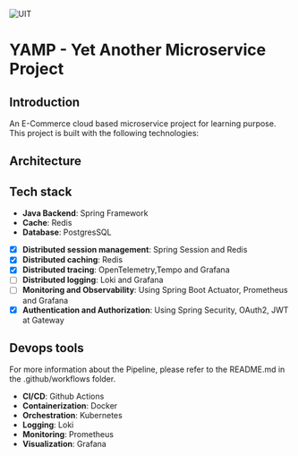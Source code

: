 ![UIT](https://img.shields.io/badge/from-UIT%20VNUHCM-blue?style=for-the-badge&link=https%3A%2F%2Fwww.uit.edu.vn%2F)
# YAMP - Yet Another Microservice Project
## Introduction
An E-Commerce cloud based microservice project for learning purpose. This project is built with the following technologies:

## Architecture

## Tech stack
- **Java Backend**: Spring Framework
- **Cache**: Redis
- **Database**: PostgresSQL
- [x] **Distributed session management**: Spring Session and Redis
- [x] **Distributed caching**: Redis
- [x] **Distributed tracing**: OpenTelemetry,Tempo and Grafana
- [ ] **Distributed logging**: Loki and Grafana
- [ ] **Monitoring and Observability**: Using Spring Boot Actuator, Prometheus and Grafana 
- [x] **Authentication and Authorization**: Using Spring Security, OAuth2, JWT at Gateway
## Devops tools
For more information about the Pipeline, please refer to the README.md in the .github/workflows folder.
- **CI/CD**: Github Actions
- **Containerization**: Docker
- **Orchestration**: Kubernetes
- **Logging**: Loki
- **Monitoring**: Prometheus
- **Visualization**: Grafana

